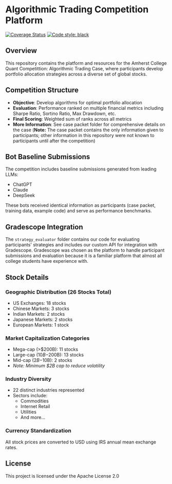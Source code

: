 # Algorithmic Trading Competition Platform

[![Coverage Status](https://coveralls.io/repos/github/ACquantclub/algo-trading-platform/badge.svg?branch=main)](https://coveralls.io/github/ACquantclub/algo-trading-platform?branch=main) [![Code style: black](https://img.shields.io/badge/code%20style-black-000000.svg)](https://github.com/psf/black)


## Overview
This repository contains the platform and resources for the Amherst College Quant Competittion: Algorithmic Trading Case, where participants develop portfolio allocation strategies across a diverse set of global stocks.

## Competition Structure
- **Objective**: Develop algorithms for optimal portfolio allocation
- **Evaluation**: Performance ranked on multiple financial metrics including Sharpe Ratio, Sortino Ratio, Max Drawdown, etc.
- **Final Scoring**: Weighted sum of ranks across all metrics
- **More Information**: See case packet folder for comprehensive details on the case (**Note:** The case packet contains the only information given to participants; other information in this repository were not known to participants until after the competition)

## Bot Baseline Submissions
The competition includes baseline submissions generated from leading LLMs:
- ChatGPT
- Claude
- DeepSeek

These bots received identical information as participants (case packet, training data, example code) and serve as performance benchmarks.

## Gradescope Integration
The `strategy_evaluator` folder contains our code for evaluating participants' strategies and includes our custom API for integration with Gradescope. Gradescope was chosen as the platform to handle participant submissions and evaluation because it is a familiar platform that almost all college students have experience with.

## Stock Details

### Geographic Distribution (26 Stocks Total)
- US Exchanges: 18 stocks
- Chinese Markets: 3 stocks
- Indian Markets: 2 stocks
- Japanese Markets: 2 stocks
- European Markets: 1 stock

### Market Capitalization Categories
- Mega-cap (>$200B): 11 stocks
- Large-cap ($10B-$200B): 13 stocks
- Mid-cap ($2B-$10B): 2 stocks
- *Note: Minimum $2B cap to reduce volatility*

### Industry Diversity
- 22 distinct industries represented
- Sectors include:
  - Commodities
  - Internet Retail
  - Utilities
  - And more...

### Currency Standardization
All stock prices are converted to USD using IRS annual mean exchange rates.

## License
This project is licensed under the Apache License 2.0